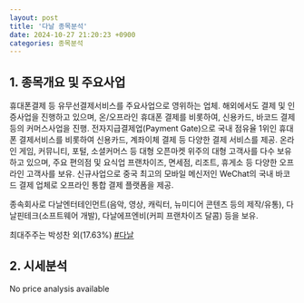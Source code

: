 ```yaml
---
layout: post
title: '다날 종목분석'
date: 2024-10-27 21:20:23 +0900
categories: 종목분석
---
```


## 1. 종목개요 및 주요사업

휴대폰결제 등 유무선결제서비스를 주요사업으로 영위하는 업체. 해외에서도 결제 및 인증사업을 진행하고 있으며, 온/오프라인 휴대폰 결제를 비롯하여, 신용카드, 바코드 결제 등의 커머스사업을 진행. 전자지급결제업(Payment Gate)으로 국내 점유율 1위인 휴대폰 결제서비스를 비롯하여 신용카드, 계좌이체 결제 등 다양한 결제 서비스를 제공. 온라인 게임, 커뮤니티, 포털, 소셜커머스 등 대형 오픈마켓 위주의 대형 고객사를 다수 보유하고 있으며, 주요 편의점 및 요식업 프랜차이즈, 면세점, 리조트, 휴게소 등 다양한 오프라인 고객사를 보유. 신규사업으로 중국 최고의 모바일 메신저인 WeChat의 국내 바코드 결제 업체로 오프라인 통합 결제 플랫폼을 제공.

종속회사로 다날엔터테인먼트(음악, 영상, 캐릭터, 뉴미디어 콘텐츠 등의 제작/유통), 다날핀테크(소프트웨어 개발), 다날에프엔비(커피 프랜차이즈 달콤) 등을 보유.

최대주주는 박성찬 외(17.63%)
[#다날](#)

## 2. 시세분석

No price analysis available

